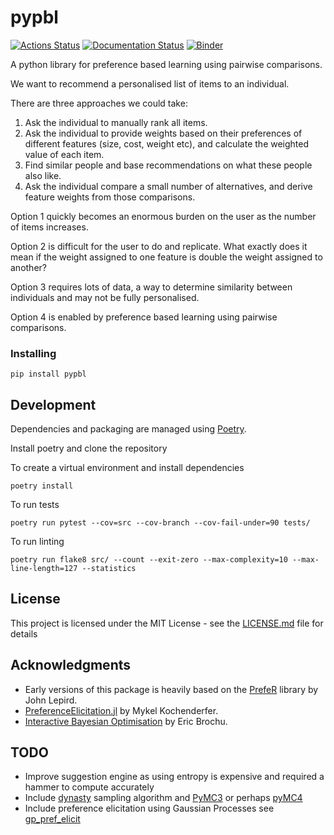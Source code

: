 # pypbl

[![Actions Status](https://github.com/jimparr19/pypbl/workflows/pythonpackage/badge.svg)](https://github.com/jimparr19/pypbl/actions)
[![Documentation Status](https://readthedocs.org/projects/pypbl/badge/?version=latest)](https://pypbl.readthedocs.io/en/latest/?badge=latest)
[![Binder](https://mybinder.org/badge_logo.svg)](https://mybinder.org/v2/gh/jimparr19/pypbl/master?filepath=binder%2Fpypbl.ipynb)

A python library for preference based learning using pairwise comparisons.

We want to recommend a personalised list of items to an individual. 

There are three approaches we could take:

1. Ask the individual to manually rank all items.
2. Ask the individual to provide weights based on their preferences of different features (size, cost, weight etc), and calculate the weighted value of each item.
3. Find similar people and base recommendations on what these people also like.
3. Ask the individual compare a small number of alternatives, and derive feature weights from those comparisons.

Option 1 quickly becomes an enormous burden on the user as the number of items increases. 

Option 2 is difficult for the user to do and replicate. What exactly does it mean if the weight assigned to one feature is double the weight assigned to another?

Option 3 requires lots of data, a way to determine similarity between individuals and may not be fully personalised.

Option 4 is enabled by preference based learning using pairwise comparisons.

### Installing

```
pip install pypbl
```

## Development

Dependencies and packaging are managed using [Poetry](https://github.com/python-poetry/poetry). 

Install poetry and clone the repository


To create a virtual environment and install dependencies
```
poetry install
```

To run tests
```
poetry run pytest --cov=src --cov-branch --cov-fail-under=90 tests/
```

To run linting
```
poetry run flake8 src/ --count --exit-zero --max-complexity=10 --max-line-length=127 --statistics
```

## License

This project is licensed under the MIT License - see the [LICENSE.md](LICENSE.md) file for details

## Acknowledgments

* Early versions of this package is heavily based on the [PrefeR](https://cran.r-project.org/web/packages/prefeR/index.html) library by John Lepird. 
* [PreferenceElicitation.jl](https://github.com/sisl/PreferenceElicitation.jl) by Mykel Kochenderfer.
* [Interactive Bayesian Optimisation](https://github.com/misterwindupbird/IBO) by Eric Brochu.


## TODO
* Improve suggestion engine as using entropy is expensive and required a hammer to compute accurately 
* Include [dynasty](https://github.com/joshspeagle/dynesty) sampling algorithm and [PyMC3](https://docs.pymc.io/) or perhaps [pyMC4](https://github.com/pymc-devs/pymc4)
* Include preference elicitation using Gaussian Processes see [gp_pref_elicit](https://github.com/lmzintgraf/gp_pref_elicit)
